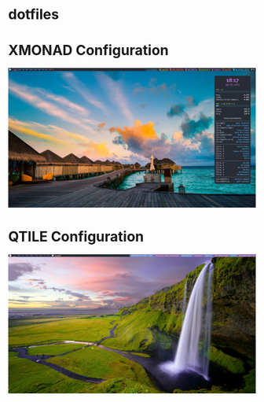 # dotfiles

# XMONAD Configuration
<img src="https://github.com/MitasTech/old-dotfiles-2022/blob/main/Xmonad.png" />

# QTILE Configuration
<img src="https://github.com/MitasTech/old-dotfiles-2022/blob/main/Qtile.png" />

